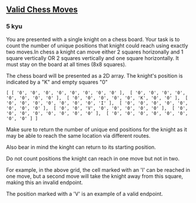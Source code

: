 <h2><a href=https://www.codewars.com/kata/5707bf345699a1e98800004b/train/javascript target="_blank">Valid Chess Moves</a></h2><h3>5 kyu</h3><p>You are presented with a single knight on a chess board. Your task is to count the number of unique positions that knight could reach using exactly two moves.In chess a knight can move either 2 squares horizonally and 1 square vertically OR 2 squares vertically and one square horizontally. It must stay on the board at all times (8x8 squares).</p><p>The chess board will be presented as a 2D array. The knight's position is indicated by a "K" and empty squares "0"</p><pre><code>[ [ '0', '0', '0', '0', '0', '0', '0', '0' ],  [ '0', '0', '0', '0', '0', '0', '0', '0' ],  [ '0', '0', '0', '0', '0', 'K', '0', '0' ],  [ '0', '0', '0', '0', '0', '0', '0', 'I' ],  [ '0', '0', '0', '0', '0', '0', '0', '0' ],  [ '0', '0', 'V', '0', '0', '0', '0', '0' ],  [ '0', '0', '0', '0', '0', '0', '0', '0' ],  [ '0', '0', '0', '0', '0', '0', '0', '0' ] ]</code></pre><p>Make sure to return the number of unique end positions for the knight as it may be able to reach the same location via different routes. </p><p>Also bear in mind the kinght can return to its starting position. </p><p>Do not count positions the knight can reach in one move but not in two.</p><p>For example, in the above grid, the cell marked with an 'I' can be reached in one move, but a second move will take the knight away from this square, making this an invalid endpoint. </p><p>The position marked with a 'V' is an example of a valid endpoint.</p>